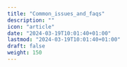 ```yaml
---
title: "Common_issues_and_faqs"
description: ""
icon: "article"
date: "2024-03-19T10:01:40+01:00"
lastmod: "2024-03-19T10:01:40+01:00"
draft: false
weight: 150
---
```


